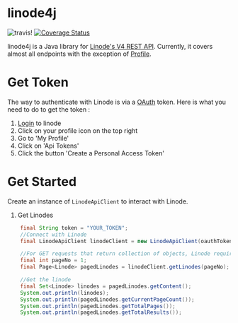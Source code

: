 # linode4j #

![travis!](https://travis-ci.org/ankushs92/linode4j.svg?branch=master "travis")
[![Coverage Status](https://coveralls.io/repos/github/ankushs92/linode4j/badge.svg?branch=master)](https://coveralls.io/github/ankushs92/linode4j?branch=master)

linode4j is a Java library for [Linode's V4 REST API](https://developers.linode.com/v4). Currently, it covers almost all endpoints with the exception of
[Profile](https://developers.linode.com/v4/reference/profile).

# Get Token #

The way to authenticate with Linode is via a [OAuth](https://developers.linode.com/v4/access) token.
Here is what you need to do to get the token :

1. [Login](https://cloud.linode.com/linodes) to linode
2. Click on your profile icon on the top right
3. Go to 'My Profile'
4. Click on 'Api Tokens'
5. Click the button 'Create a Personal Access Token'


# Get Started #

Create an instance of `LinodeApiClient` to interact with Linode.

1. Get Linodes

```java
    final String token = "YOUR_TOKEN";
    //Connect with Linode
    final LinodeApiClient linodeClient = new LinodeApiClient(oauthToken);

    //For GET requests that return collection of objects, Linode requires a page no parameter
    final int pageNo = 1;
    final Page<Linode> pagedLinodes = linodeClient.getLinodes(pageNo);

    //Get the linode
    final Set<Linode> linodes = pagedLinodes.getContent();
    System.out.println(linodes);
    System.out.println(pagedLinodes.getCurrentPageCount());
    System.out.println(pagedLinodes.getTotalPages());
    System.out.println(pagedLinodes.getTotalResults());


```